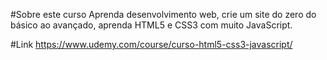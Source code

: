 #Sobre este curso
Aprenda desenvolvimento web, crie um site do zero do básico ao avançado, aprenda HTML5 e CSS3 com muito JavaScript.

#Link
https://www.udemy.com/course/curso-html5-css3-javascript/
